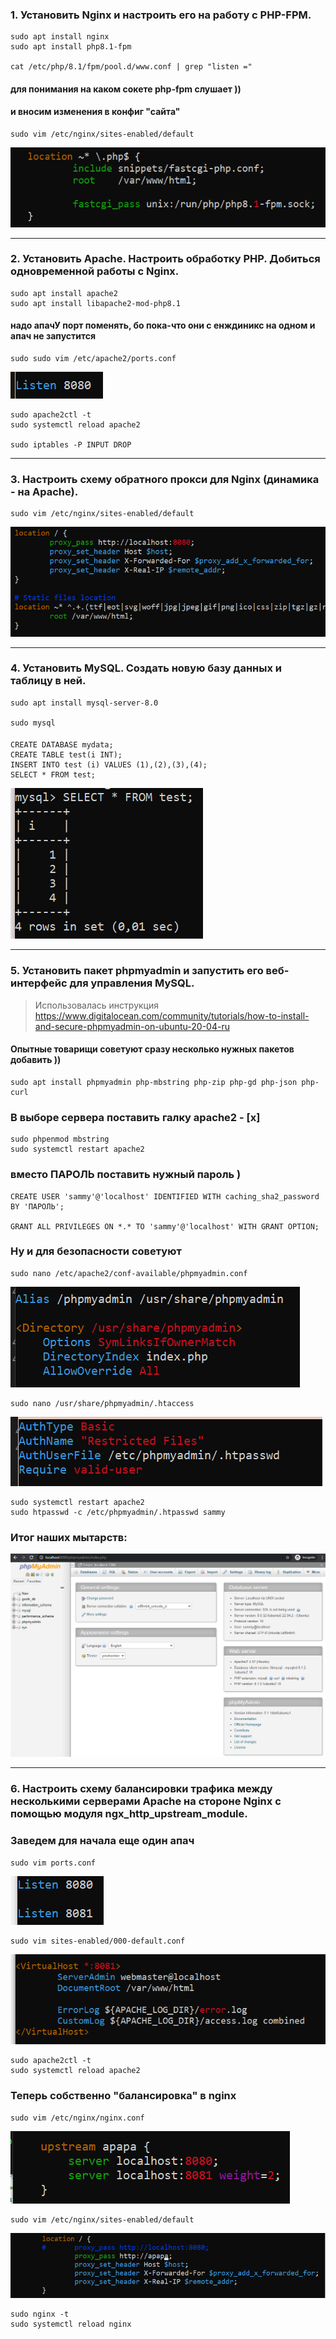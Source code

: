 ### 1.  Установить Nginx и настроить его на работу с PHP-FPM.
    sudo apt install nginx
    sudo apt install php8.1-fpm

    cat /etc/php/8.1/fpm/pool.d/www.conf | grep "listen ="
#### для понимания на каком сокете php-fpm слушает ))
#### и вносим изменения в конфиг "сайта"
    sudo vim /etc/nginx/sites-enabled/default

![nginx sites-enabled default](hw6.1.png)
___
###	2.  Установить Apache. Настроить обработку PHP. Добиться одновременной работы с Nginx.

    sudo apt install apache2
    sudo apt install libapache2-mod-php8.1
#### надо апачУ порт поменять, бо пока-что они с енждиникс на одном и апач не запустится
    sudo sudo vim /etc/apache2/ports.conf
![apache2 ports.conf](hw6.2.png)

    sudo apache2ctl -t
    sudo systemctl reload apache2

    sudo iptables -P INPUT DROP
___

###	3.  Настроить схему обратного прокси для Nginx (динамика - на Apache).
    sudo vim /etc/nginx/sites-enabled/default
![nginx sites-enabled default](hw6.3.png)
___

### 4.   Установить MySQL. Создать новую базу данных и таблицу в ней.
    sudo apt install mysql-server-8.0

    sudo mysql
####
    CREATE DATABASE mydata;
    CREATE TABLE test(i INT);
    INSERT INTO test (i) VALUES (1),(2),(3),(4);
    SELECT * FROM test;
![mysql output](hw6.4.png)
___

### 5.  Установить пакет phpmyadmin и запустить его веб-интерфейс для управления MySQL.

> Использовалась инструкция https://www.digitalocean.com/community/tutorials/how-to-install-and-secure-phpmyadmin-on-ubuntu-20-04-ru

#### Опытные товарищи советуют сразу несколько нужных пакетов добавить ))
    sudo apt install phpmyadmin php-mbstring php-zip php-gd php-json php-curl

### В выборе сервера поставить галку apache2 - [x]
    sudo phpenmod mbstring
    sudo systemctl restart apache2
### вместо ПАРОЛЬ поставить нужный пароль )
    CREATE USER 'sammy'@'localhost' IDENTIFIED WITH caching_sha2_password BY 'ПАРОЛЬ';

    GRANT ALL PRIVILEGES ON *.* TO 'sammy'@'localhost' WITH GRANT OPTION;
### Ну и для безопасности советуют
    sudo nano /etc/apache2/conf-available/phpmyadmin.conf
![phpmyadmin serucity](hw6.5.1.png)

    sudo nano /usr/share/phpmyadmin/.htaccess
![phpmyadmin serucity](hw6.5.2.png)

    sudo systemctl restart apache2
    sudo htpasswd -c /etc/phpmyadmin/.htpasswd sammy
### Итог наших мытарств:
![phpmyadmin web-interface](hw6.5.3.png)
___
### 6.  Настроить схему балансировки трафика между несколькими серверами Apache на стороне Nginx с помощью модуля ngx_http_upstream_module.
### Заведем для начала еще один апач
    sudo vim ports.conf
![apache2 ports](hw6.6.01.png)

    sudo vim sites-enabled/000-default.conf
![apache2 conf](hw6.6.02.png)

    sudo apache2ctl -t
    sudo systemctl reload apache2

### Теперь собственно "балансировка" в nginx
    sudo vim /etc/nginx/nginx.conf
![nginx conf](hw6.6.2.png)

    sudo vim /etc/nginx/sites-enabled/default
![nginx site](hw6.6.1.png)

    sudo nginx -t
    sudo systemctl reload nginx
